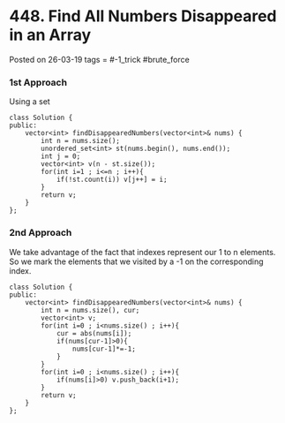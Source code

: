 # 448. Find All Numbers Disappeared in an Array
Posted on 26-03-19
tags =  #-1_trick #brute_force

### 1st Approach

Using a set

```
class Solution {
public:
    vector<int> findDisappearedNumbers(vector<int>& nums) {
        int n = nums.size();
        unordered_set<int> st(nums.begin(), nums.end());
        int j = 0;
        vector<int> v(n - st.size());
        for(int i=1 ; i<=n ; i++){
            if(!st.count(i)) v[j++] = i;
        }
        return v;
    }
};
```

### 2nd Approach

We take advantage of the fact that indexes represent our 1 to n elements. So we mark the elements that we visited by a -1 on the corresponding index.

```
class Solution {
public:
    vector<int> findDisappearedNumbers(vector<int>& nums) {
        int n = nums.size(), cur;
        vector<int> v;
        for(int i=0 ; i<nums.size() ; i++){
            cur = abs(nums[i]);
            if(nums[cur-1]>0){
                nums[cur-1]*=-1;
            }
        }
        for(int i=0 ; i<nums.size() ; i++){
            if(nums[i]>0) v.push_back(i+1);
        }
        return v;
    }
};
```
